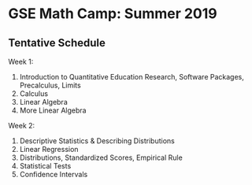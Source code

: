 # GSE Math Camp: Summer 2019

## Tentative Schedule

Week 1:
1. Introduction to Quantitative Education Research, Software Packages, Precalculus, Limits
2. Calculus
3. Linear Algebra
4. More Linear Algebra

Week 2:
1. Descriptive Statistics & Describing Distributions
2. Linear Regression
3. Distributions, Standardized Scores, Empirical Rule
4. Statistical Tests
5. Confidence Intervals
